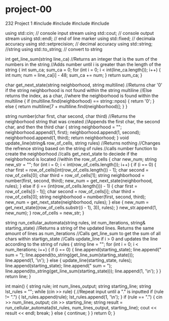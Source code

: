 # project-00
232 Project 1
#include <iostream>
#include <sstream>
#include <string>
#include <iomanip>

using std::cin; // console input stream
using std::cout; // console output stream
using std::endl; // end of line marker
using std::fixed; // decimala accuracy
using std::setprecision; // decimal accuracy
using std::string; //string
using std::to_string; // convert to string

int get_line_sum(string line_ca)
//Returns an integer that is the sum of the numbers in the string
//Adds number until i is greater than the length of the string
{
    int sum_ca;
    sum_ca = 0;
    for (int i = 0; i < int(line_ca.length()); i++) {
        int num;
        num = line_ca[i] - 48;
        sum_ca += num;
    }
    return sum_ca;
}

char get_next_state(string neighborhood, string multiline)
//Returns char '0' if the string neighborhood is not found within the string multiline
//Else returns the index, as a char, 
//where the neighborhood is found within the multiline
{
    if (multiline.find(neighborhood) == string::npos) {
        return '0';
    }
    else {
        return multiline[7 + multiline.find(neighborhood)];
    }
}

string number(char first, char second, char third) 
//Returns the neighborhood string that was created
//Appends the first char, the second char, and then the third char
{
    string neighborhood = "";
    neighborhood.append(1, first);
    neighborhood.append(1, second);
    neighborhood.append(1, third);
    return neighborhood;
}
void update_line(string& row_of_cells, string rules)
//Returns nothing
//Changes the refrence string based on the string of rules
//calls number function to create the neighborhood
//calls get_next_state to deciede if the neighborhood is located
//within the row_of_cells
{
    char new_num;
    string new_str = "";
    for (int i = 0; i < int(row_of_cells.length()); i++) {
        if (i == 0) {
            char first = row_of_cells[int(row_of_cells.length()) - 1];
            char second = row_of_cells[0];
            char third = row_of_cells[1];
            string neighborhood = number(first, second, third);
            new_num = get_next_state(neighborhood, rules);
        }
        else if (i == (int(row_of_cells.length())) - 1) {
            char first = row_of_cells[(i - 1)];
            char second = row_of_cells[i];
            char third = row_of_cells[0];
            string neighborhood = number(first, second, third);
            new_num = get_next_state(neighborhood, rules);
        }
        else {
            new_num = get_next_state((row_of_cells.substr((i - 1), 3)), rules);
        }
        new_str.append(1, new_num);
    }
    row_of_cells = new_str;
}

string run_cellular_automata(string rules, int num_iterations, string& starting_state)
//Returns a string of the updated lines. Returns the same amount of lines as num_iterations
//Calls get_line_sum to get the sum of all chars within startign_state
//Calls update_line if i > 0 and updates the line according to the string of rules
{
    string line = "";
    for (int i = 0; i < num_iterations; i++) {
        if (i == 0) {
            line.append(starting_state);
            line.append(" sum = ");
            line.append(to_string(get_line_sum(starting_state)));
            line.append(1, '\n');
        }
        else {
            update_line(starting_state, rules);
            line.append(starting_state);
            line.append(" sum = ");
            line.append(to_string(get_line_sum(starting_state)));
            line.append(1, '\n');
        }
    }
    return line;
}

int main()
{
    string rule;
    int num_lines_output;
    string starting_line;
    string lst_rules = "";
    while (cin >> rule) { //Repeat input until a "." is inputted
        if (rule != ".") {
            lst_rules.append(rule);
            lst_rules.append(1, '\n');
        }
        if (rule == ".") {
            cin >> num_lines_output;
            cin >> starting_line;
            string result = run_cellular_automata(lst_rules, num_lines_output, starting_line);
            cout << result << endl;
            break;
        }
        else {
            continue;
        }
    }
    return 0;
}
